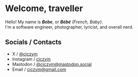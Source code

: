 # Welcome, traveller

Hello! My name is ***Bebe***, or ***Bébé** (French, Baby)*.  
I'm a software engineer, photographer, lyricist, and overall nerd.

## Socials / Contacts

- X / [@ciczym](https://twitter.com/ciczym)
- Instagram / [ciczym](https://instagram.com/ciczym)
- Mastodon / [@ciczym@mastodon.social](https://mastodon.social/@ciczym)
- Email / [ciczym@gmail.com](mailto:ciczym@gmail.com)
